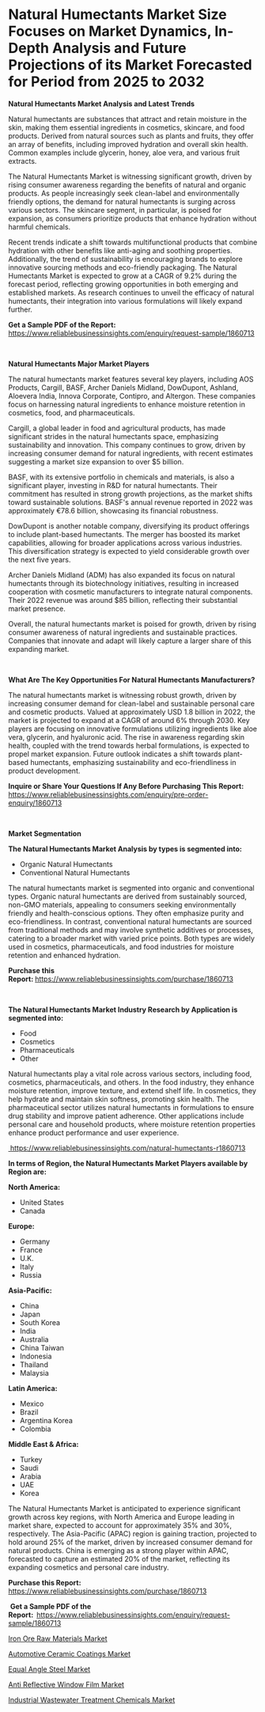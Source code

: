 <p><h1>Natural Humectants Market Size Focuses on Market Dynamics, In-Depth Analysis and Future Projections of its Market Forecasted for Period from 2025 to 2032</h1></p><p><strong>Natural Humectants Market Analysis and Latest Trends</strong></p>
<p><p>Natural humectants are substances that attract and retain moisture in the skin, making them essential ingredients in cosmetics, skincare, and food products. Derived from natural sources such as plants and fruits, they offer an array of benefits, including improved hydration and overall skin health. Common examples include glycerin, honey, aloe vera, and various fruit extracts.</p><p>The Natural Humectants Market is witnessing significant growth, driven by rising consumer awareness regarding the benefits of natural and organic products. As people increasingly seek clean-label and environmentally friendly options, the demand for natural humectants is surging across various sectors. The skincare segment, in particular, is poised for expansion, as consumers prioritize products that enhance hydration without harmful chemicals.</p><p>Recent trends indicate a shift towards multifunctional products that combine hydration with other benefits like anti-aging and soothing properties. Additionally, the trend of sustainability is encouraging brands to explore innovative sourcing methods and eco-friendly packaging. The Natural Humectants Market is expected to grow at a CAGR of 9.2% during the forecast period, reflecting growing opportunities in both emerging and established markets. As research continues to unveil the efficacy of natural humectants, their integration into various formulations will likely expand further.</p></p>
<p><strong>Get a Sample PDF of the Report:&nbsp;</strong> <a href="https://www.reliablebusinessinsights.com/enquiry/request-sample/1860713?utm_campaign=117&utm_medium=2&utm_source=Github&utm_content=ia&utm_term=30012025&utm_id=natural-humectants">https://www.reliablebusinessinsights.com/enquiry/request-sample/1860713</a></p>
<p>&nbsp;</p>
<p><strong>Natural Humectants Major Market Players</strong></p>
<p><p>The natural humectants market features several key players, including AOS Products, Cargill, BASF, Archer Daniels Midland, DowDupont, Ashland, Aloevera India, Innova Corporate, Contipro, and Altergon. These companies focus on harnessing natural ingredients to enhance moisture retention in cosmetics, food, and pharmaceuticals.</p><p>Cargill, a global leader in food and agricultural products, has made significant strides in the natural humectants space, emphasizing sustainability and innovation. This company continues to grow, driven by increasing consumer demand for natural ingredients, with recent estimates suggesting a market size expansion to over $5 billion.</p><p>BASF, with its extensive portfolio in chemicals and materials, is also a significant player, investing in R&D for natural humectants. Their commitment has resulted in strong growth projections, as the market shifts toward sustainable solutions. BASF's annual revenue reported in 2022 was approximately €78.6 billion, showcasing its financial robustness.</p><p>DowDupont is another notable company, diversifying its product offerings to include plant-based humectants. The merger has boosted its market capabilities, allowing for broader applications across various industries. This diversification strategy is expected to yield considerable growth over the next five years.</p><p>Archer Daniels Midland (ADM) has also expanded its focus on natural humectants through its biotechnology initiatives, resulting in increased cooperation with cosmetic manufacturers to integrate natural components. Their 2022 revenue was around $85 billion, reflecting their substantial market presence.</p><p>Overall, the natural humectants market is poised for growth, driven by rising consumer awareness of natural ingredients and sustainable practices. Companies that innovate and adapt will likely capture a larger share of this expanding market.</p></p>
<p>&nbsp;</p>
<p><strong>What Are The Key Opportunities For Natural Humectants Manufacturers?</strong></p>
<p><p>The natural humectants market is witnessing robust growth, driven by increasing consumer demand for clean-label and sustainable personal care and cosmetic products. Valued at approximately USD 1.8 billion in 2022, the market is projected to expand at a CAGR of around 6% through 2030. Key players are focusing on innovative formulations utilizing ingredients like aloe vera, glycerin, and hyaluronic acid. The rise in awareness regarding skin health, coupled with the trend towards herbal formulations, is expected to propel market expansion. Future outlook indicates a shift towards plant-based humectants, emphasizing sustainability and eco-friendliness in product development.</p></p>
<p><strong>Inquire or Share Your Questions If Any Before Purchasing This Report:</strong> <a href="https://www.reliablebusinessinsights.com/enquiry/pre-order-enquiry/1860713?utm_campaign=117&utm_medium=2&utm_source=Github&utm_content=ia&utm_term=30012025&utm_id=natural-humectants">https://www.reliablebusinessinsights.com/enquiry/pre-order-enquiry/1860713</a></p>
<p>&nbsp;</p>
<p><strong>Market Segmentation</strong></p>
<p><strong>The Natural Humectants Market Analysis by types is segmented into:</strong></p>
<p><ul><li>Organic Natural Humectants</li><li>Conventional Natural Humectants</li></ul></p>
<p><p>The natural humectants market is segmented into organic and conventional types. Organic natural humectants are derived from sustainably sourced, non-GMO materials, appealing to consumers seeking environmentally friendly and health-conscious options. They often emphasize purity and eco-friendliness. In contrast, conventional natural humectants are sourced from traditional methods and may involve synthetic additives or processes, catering to a broader market with varied price points. Both types are widely used in cosmetics, pharmaceuticals, and food industries for moisture retention and enhanced hydration.</p></p>
<p><strong>Purchase this Report:&nbsp;</strong><a href="https://www.reliablebusinessinsights.com/purchase/1860713?utm_campaign=117&utm_medium=2&utm_source=Github&utm_content=ia&utm_term=30012025&utm_id=natural-humectants">https://www.reliablebusinessinsights.com/purchase/1860713</a></p>
<p>&nbsp;</p>
<p><strong>The Natural Humectants Market Industry Research by Application is segmented into:</strong></p>
<p><ul><li>Food</li><li>Cosmetics</li><li>Pharmaceuticals</li><li>Other</li></ul></p>
<p><p>Natural humectants play a vital role across various sectors, including food, cosmetics, pharmaceuticals, and others. In the food industry, they enhance moisture retention, improve texture, and extend shelf life. In cosmetics, they help hydrate and maintain skin softness, promoting skin health. The pharmaceutical sector utilizes natural humectants in formulations to ensure drug stability and improve patient adherence. Other applications include personal care and household products, where moisture retention properties enhance product performance and user experience.</p></p>
<p><a href="https://www.reliablebusinessinsights.com/natural-humectants-r1860713?utm_campaign=117&utm_medium=2&utm_source=Github&utm_content=ia&utm_term=30012025&utm_id=natural-humectants">&nbsp;https://www.reliablebusinessinsights.com/natural-humectants-r1860713</a></p>
<p><strong>In terms of Region, the Natural Humectants Market Players available by Region are:</strong></p>
<p>
    <p> <strong> North America: </strong>
        <ul>
            <li>United States</li>
            <li>Canada</li>
        </ul>
        </p> 
    <p> <strong> Europe: </strong>
        <ul>
            <li>Germany</li>
            <li>France</li>
            <li>U.K.</li>
            <li>Italy</li>
            <li>Russia</li>
        </ul>
        </p> 
    <p> <strong> Asia-Pacific: </strong>
        <ul>
            <li>China</li>
            <li>Japan</li>
            <li>South Korea</li>
            <li>India</li>
            <li>Australia</li>
            <li>China Taiwan</li>
            <li>Indonesia</li>
            <li>Thailand</li>
            <li>Malaysia</li>
        </ul>
        </p> 
    <p> <strong> Latin America: </strong>
        <ul>
            <li>Mexico</li>
            <li>Brazil</li>
            <li>Argentina Korea</li>
            <li>Colombia</li>
        </ul>
        </p> 
    <p> <strong> Middle East & Africa: </strong>
        <ul>
            <li>Turkey</li>
            <li>Saudi</li>
            <li>Arabia</li>
            <li>UAE</li>
            <li>Korea</li>
        </ul>
    </p>
    </p>
<p><p>The Natural Humectants Market is anticipated to experience significant growth across key regions, with North America and Europe leading in market share, expected to account for approximately 35% and 30%, respectively. The Asia-Pacific (APAC) region is gaining traction, projected to hold around 25% of the market, driven by increased consumer demand for natural products. China is emerging as a strong player within APAC, forecasted to capture an estimated 20% of the market, reflecting its expanding cosmetics and personal care industry.</p></p>
<p><strong>Purchase this Report: </strong><a href="https://www.reliablebusinessinsights.com/purchase/1860713?utm_campaign=117&utm_medium=2&utm_source=Github&utm_content=ia&utm_term=30012025&utm_id=natural-humectants">https://www.reliablebusinessinsights.com/purchase/1860713</a></p>
<p>&nbsp;<strong>Get a Sample PDF of the Report:&nbsp;&nbsp;</strong><a href="https://www.reliablebusinessinsights.com/enquiry/request-sample/1860713?utm_campaign=117&utm_medium=2&utm_source=Github&utm_content=ia&utm_term=30012025&utm_id=natural-humectants">https://www.reliablebusinessinsights.com/enquiry/request-sample/1860713</a></p>
<p><strong></strong></p>
<p><p><a href="https://github.com/mathastilley812967/Market-Research-Report-List-1/blob/main/iron-ore-raw-materials-market.md?utm_campaign=117&utm_medium=2&utm_source=Github&utm_content=ia&utm_term=30012025&utm_id=natural-humectants">Iron Ore Raw Materials Market</a></p><p><a href="https://github.com/lacostesamella9485/Market-Research-Report-List-1/blob/main/automotive-ceramic-coatings-market.md?utm_campaign=117&utm_medium=2&utm_source=Github&utm_content=ia&utm_term=30012025&utm_id=natural-humectants">Automotive Ceramic Coatings Market</a></p><p><a href="https://github.com/kathiestrine5ty/Market-Research-Report-List-1/blob/main/equal-angle-steel-market.md?utm_campaign=117&utm_medium=2&utm_source=Github&utm_content=ia&utm_term=30012025&utm_id=natural-humectants">Equal Angle Steel Market</a></p><p><a href="https://github.com/mayabungard8092/Market-Research-Report-List-1/blob/main/anti-reflective-window-film-market.md?utm_campaign=117&utm_medium=2&utm_source=Github&utm_content=ia&utm_term=30012025&utm_id=natural-humectants">Anti Reflective Window Film Market</a></p><p><a href="https://github.com/tamiaknaub6/Market-Research-Report-List-1/blob/main/industrial-wastewater-treatment-chemicals-market.md?utm_campaign=117&utm_medium=2&utm_source=Github&utm_content=ia&utm_term=30012025&utm_id=natural-humectants">Industrial Wastewater Treatment Chemicals Market</a></p></p>